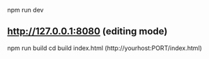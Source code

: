 npm run dev

http://127.0.0.1:8080 (editing mode)
----------------------------------
npm run build
cd build
index.html (http://yourhost:PORT/index.html)